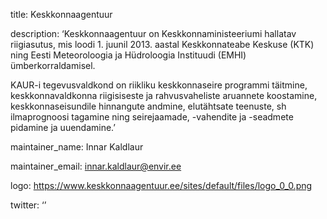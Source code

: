title: Keskkonnaagentuur

description: ‘Keskkonnaagentuur on Keskkonnaministeeriumi hallatav riigiasutus, mis loodi 1. juunil 2013. aastal Keskkonnateabe Keskuse (KTK) ning Eesti Meteoroloogia ja Hüdroloogia Instituudi (EMHI) ümberkorraldamisel.

KAUR-i tegevusvaldkond on riikliku keskkonnaseire programmi täitmine, keskkonnavaldkonna riigisiseste ja rahvusvaheliste aruannete koostamine, keskkonnaseisundile hinnangute andmine, elutähtsate teenuste, sh ilmaprognoosi tagamine ning seirejaamade, -vahendite ja -seadmete pidamine ja uuendamine.’

maintainer_name: Innar Kaldlaur

maintainer_email: innar.kaldlaur@envir.ee

logo: https://www.keskkonnaagentuur.ee/sites/default/files/logo_0_0.png

twitter: ‘’
